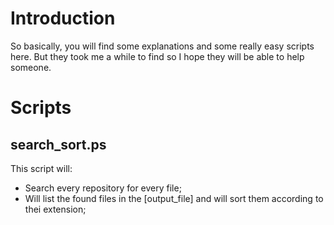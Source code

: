 # Introduction

So basically, you will find some explanations and some really easy scripts here. But they took me a while to find so I hope they will be able to help someone.

# Scripts
## search_sort.ps
This script will:
- Search every repository for every file;
- Will list the found files in the [output_file] and will sort them according to thei extension;
